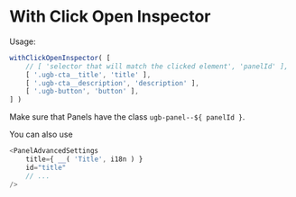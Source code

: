 With Click Open Inspector
=========================

Usage:
```js
withClickOpenInspector( [
	// [ 'selector that will match the clicked element', 'panelId' ],
	[ '.ugb-cta__title', 'title' ],
	[ '.ugb-cta__description', 'description' ],
	[ '.ugb-button', 'button' ],
] )
```

Make sure that Panels have the class `ugb-panel--${ panelId }`.

You can also use
```js
<PanelAdvancedSettings
	title={ __( 'Title', i18n ) }
	id="title"
	// ...
/>
```
